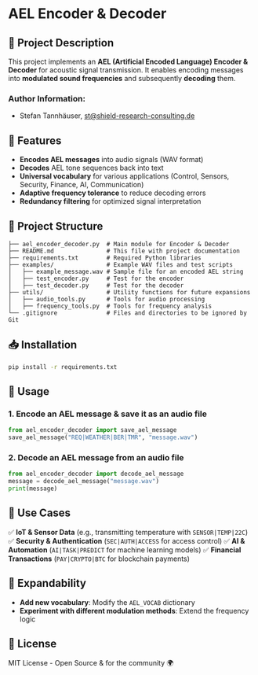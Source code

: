 # AEL Encoder & Decoder

## 📌 Project Description
This project implements an **AEL (Artificial Encoded Language) Encoder & Decoder** for acoustic signal transmission. It enables encoding messages into **modulated sound frequencies** and subsequently **decoding** them.

### Author Information:

- Stefan Tannhäuser, st@shield-research-consulting.de

## 🚀 Features
- **Encodes AEL messages** into audio signals (WAV format)
- **Decodes** AEL tone sequences back into text
- **Universal vocabulary** for various applications (Control, Sensors, Security, Finance, AI, Communication)
- **Adaptive frequency tolerance** to reduce decoding errors
- **Redundancy filtering** for optimized signal interpretation

## 📂 Project Structure
```
├── ael_encoder_decoder.py  # Main module for Encoder & Decoder
├── README.md               # This file with project documentation
├── requirements.txt        # Required Python libraries
├── examples/               # Example WAV files and test scripts
│   ├── example_message.wav # Sample file for an encoded AEL string
│   ├── test_encoder.py     # Test for the encoder
│   ├── test_decoder.py     # Test for the decoder
├── utils/                  # Utility functions for future expansions
│   ├── audio_tools.py      # Tools for audio processing
│   ├── frequency_tools.py  # Tools for frequency analysis
└── .gitignore              # Files and directories to be ignored by Git
```

## 📥 Installation
```sh
pip install -r requirements.txt
```

## 🔧 Usage
### **1. Encode an AEL message & save it as an audio file**
```python
from ael_encoder_decoder import save_ael_message
save_ael_message("REQ|WEATHER|BER|TMR", "message.wav")
```

### **2. Decode an AEL message from an audio file**
```python
from ael_encoder_decoder import decode_ael_message
message = decode_ael_message("message.wav")
print(message)
```

## 🎯 Use Cases
✅ **IoT & Sensor Data** (e.g., transmitting temperature with `SENSOR|TEMP|22C`)
✅ **Security & Authentication** (`SEC|AUTH|ACCESS` for access control)
✅ **AI & Automation** (`AI|TASK|PREDICT` for machine learning models)
✅ **Financial Transactions** (`PAY|CRYPTO|BTC` for blockchain payments)

## 🔄 Expandability
- **Add new vocabulary**: Modify the `AEL_VOCAB` dictionary
- **Experiment with different modulation methods**: Extend the frequency logic

## 📌 License
MIT License - Open Source & for the community 🌍

